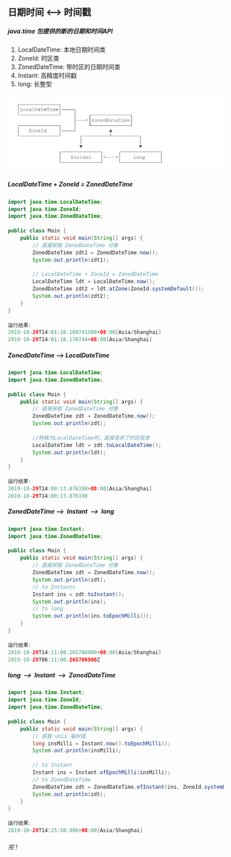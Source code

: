 ## 日期时间  <-->  时间戳

##### java.time 包提供的新的日期和时间API

1. LocalDateTime: 本地日期时间类
2. ZoneId: 时区类
3. ZonedDateTime: 带时区的日期时间类
4. Instant: 高精度时间戳
5. long: 长整型

![img](04_1_日期时间与Unix时间戳之间的转换.assets/1629331-20191029115535355-1437197078.png)



##### LocalDateTime + ZoneId = ZonedDateTime

```java
import java.time.LocalDateTime;
import java.time.ZoneId;
import java.time.ZonedDateTime;

public class Main {
    public static void main(String[] args) {
        // 直接获取 ZonedDateTime 对象
        ZonedDateTime zdt1 = ZonedDateTime.now();
        System.out.println(zdt1);

        // LocalDateTime + ZoneId = ZonedDateTime
        LocalDateTime ldt = LocalDateTime.now();
        ZonedDateTime zdt2 = ldt.atZone(ZoneId.systemDefault());
        System.out.println(zdt2);
    }
}

运行结果:
2019-10-29T14:01:16.169741500+08:00[Asia/Shanghai]
2019-10-29T14:01:16.170744+08:00[Asia/Shanghai]
```



##### ZonedDateTime --> LocalDateTime 

```java
import java.time.LocalDateTime;
import java.time.ZonedDateTime;

public class Main {
    public static void main(String[] args) {
        // 直接获取 ZonedDateTime 对象
        ZonedDateTime zdt = ZonedDateTime.now();
        System.out.println(zdt);

        //转换为LocalDateTime时，直接丢弃了时区信息
        LocalDateTime ldt = zdt.toLocalDateTime();
        System.out.println(ldt);
    }
}

运行结果:
2019-10-29T14:00:13.876198+08:00[Asia/Shanghai]
2019-10-29T14:00:13.876198
```



##### ZonedDateTime -->  Instant  -->  long

```java
import java.time.Instant;
import java.time.ZonedDateTime;

public class Main {
    public static void main(String[] args) {
        // 直接获取 ZonedDateTime 对象
        ZonedDateTime zdt = ZonedDateTime.now();
        System.out.println(zdt);
        // to Instants
        Instant ins = zdt.toInstant();
        System.out.println(ins);
        // to long
        System.out.println(ins.toEpochMilli());
    }
}

运行结果:
2019-10-29T14:11:00.265786900+08:00[Asia/Shanghai]
2019-10-29T06:11:00.265786900Z
```



##### long  -->  Instant  -->  ZonedDateTime

```java
import java.time.Instant;
import java.time.ZoneId;
import java.time.ZonedDateTime;

public class Main {
    public static void main(String[] args) {
        // 获取 unix 毫秒值
        long insMilli = Instant.now().toEpochMilli();
        System.out.println(insMilli);

        // to Instant
        Instant ins = Instant.ofEpochMilli(insMilli);
        // to ZonedDateTime
        ZonedDateTime zdt = ZonedDateTime.ofInstant(ins, ZoneId.systemDefault());
        System.out.println(zdt);
    }
}

运行结果:
2019-10-29T14:25:50.986+08:00[Asia/Shanghai]
```





###### 完 !